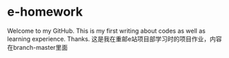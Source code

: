 # e-homework
Welcome to my GitHub.
This is my first writing about codes as well as learning experience.
Thanks.
这是我在重邮e站项目部学习时的项目作业，内容在branch-master里面
